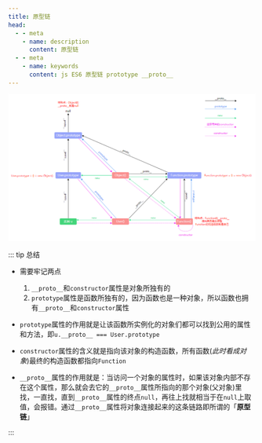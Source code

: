 ```yaml
---
title: 原型链
head:
  - - meta
    - name: description
      content: 原型链
  - - meta
    - name: keywords
      content: js ES6 原型链 prototype __proto__
---
```


![原型链](./assets/原型链.png)

::: tip 总结

- 需要牢记两点

  1. `__proto__`和`constructor`属性是对象所独有的
  2. `prototype`属性是函数所独有的，因为函数也是一种对象，所以函数也拥有`__proto__`和`constructor`属性

- `prototype`属性的作用就是让该函数所实例化的对象们都可以找到公用的属性和方法，即`u.__proto__ === User.prototype`
- `constructor`属性的含义就是指向该对象的构造函数，所有函数(_此时看成对象_)最终的构造函数都指向`Function`
- `__proto__`属性的作用就是：当访问一个对象的属性时，如果该对象内部不存在这个属性，那么就会去它的`__proto__`属性所指向的那个对象(父对象)里找，一直找，直到`__proto__`属性的终点`null`，再往上找就相当于在`null`上取值，会报错。通过`__proto__`属性将对象连接起来的这条链路即所谓的「**原型链**」

:::
